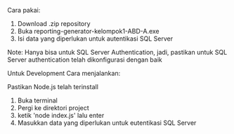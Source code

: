 Cara pakai:
1. Download .zip repository
2. Buka reporting-generator-kelompok1-ABD-A.exe
3. Isi data yang diperlukan untuk autentikasi SQL Server
   
Note: Hanya bisa untuk SQL Server Authentication, jadi, pastikan untuk SQL Server authentication telah dikonfigurasi dengan baik

Untuk Development
Cara menjalankan:

Pastikan Node.js telah terinstall

1. Buka terminal
2. Pergi ke direktori project
3. ketik 'node index.js' lalu enter
4. Masukkan data yang diperlukan untuk eutentikasi SQL Server
